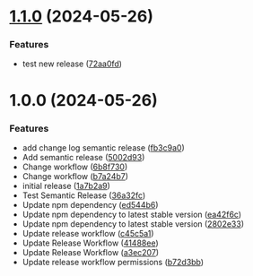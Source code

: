 # [1.1.0](https://github.com/michael-ortiz/LinkifyBio/compare/v1.0.0...v1.1.0) (2024-05-26)


### Features

* test new release ([72aa0fd](https://github.com/michael-ortiz/LinkifyBio/commit/72aa0fdfbe3e3d6c2cc4a3c77bcb7a7b0ef2ea96))

# 1.0.0 (2024-05-26)


### Features

*  add change log semantic release ([fb3c9a0](https://github.com/michael-ortiz/LinkifyBio/commit/fb3c9a04733e345a5e7042cd743ea956b6adf7e3))
* Add semantic release ([5002d93](https://github.com/michael-ortiz/LinkifyBio/commit/5002d930562c31154633b159207abed8e62749aa))
* Change workflow ([6b8f730](https://github.com/michael-ortiz/LinkifyBio/commit/6b8f7307ba2968fcb66ebd30e72c76145f3d1d76))
* Change workflow ([b7a24b7](https://github.com/michael-ortiz/LinkifyBio/commit/b7a24b7efd21bb9543551e3f2e867c2a5f47a7de))
* initial release ([1a7b2a9](https://github.com/michael-ortiz/LinkifyBio/commit/1a7b2a93673f3c9a5813f21a710c4f6a773351e2))
* Test Semantic Release ([36a32fc](https://github.com/michael-ortiz/LinkifyBio/commit/36a32fc38e7bc78f746b0653e6a9e2dd1b03419b))
* Update npm dependency ([ed544b6](https://github.com/michael-ortiz/LinkifyBio/commit/ed544b6274b5aae56dce11ac13d9eb3e8be2b1e3))
* Update npm dependency to latest stable version ([ea42f6c](https://github.com/michael-ortiz/LinkifyBio/commit/ea42f6cd0b91f04d8d887739118390fdd00c7014))
* Update npm dependency to latest stable version ([2802e33](https://github.com/michael-ortiz/LinkifyBio/commit/2802e33651fd6e6d5dff821e07cf6fd843437f55))
* Update release workflow ([c45c5a1](https://github.com/michael-ortiz/LinkifyBio/commit/c45c5a1c220ac7821dafe71ab74715b8453a6fd8))
* Update Release Workflow ([41488ee](https://github.com/michael-ortiz/LinkifyBio/commit/41488eedc0fdc36d5c56cdf5744128c95ff8fa67))
* Update Release Workflow ([a3ec207](https://github.com/michael-ortiz/LinkifyBio/commit/a3ec2077387420f100770be0408ed2dc9f882f92))
* Update release workflow permissions ([b72d3bb](https://github.com/michael-ortiz/LinkifyBio/commit/b72d3bb7815b917d4187f7ab8fcf4a45f1f800e3))

